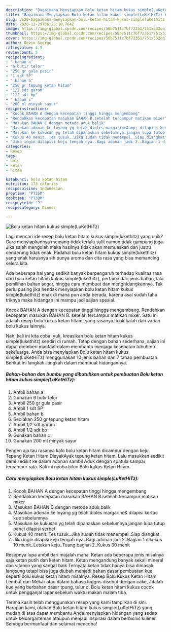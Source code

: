 ```yaml
---
description: "Bagaimana Menyiapkan Bolu ketan hitam kukus simple(LuKetHiTz) Anti Gagal"
title: "Bagaimana Menyiapkan Bolu ketan hitam kukus simple(LuKetHiTz) Anti Gagal"
slug: 2620-bagaimana-menyiapkan-bolu-ketan-hitam-kukus-simplelukethitz-anti-gagal
date: 2020-12-29T06:25:18.764Z
image: https://img-global.cpcdn.com/recipes/50b7511c7bf72351/751x532cq70/bolu-ketan-hitam-kukus-simplelukethitz-foto-resep-utama.jpg
thumbnail: https://img-global.cpcdn.com/recipes/50b7511c7bf72351/751x532cq70/bolu-ketan-hitam-kukus-simplelukethitz-foto-resep-utama.jpg
cover: https://img-global.cpcdn.com/recipes/50b7511c7bf72351/751x532cq70/bolu-ketan-hitam-kukus-simplelukethitz-foto-resep-utama.jpg
author: Kevin George
ratingvalue: 4.9
reviewcount: 5
recipeingredient:
- " bahan a"
- "6 butir telor"
- "250 gr gula pasir"
- "1 sdt SP"
- " bahan b"
- "250 gr tepung ketan hitam"
- "1/2 sdt garam"
- "1/2 sdt bp"
- " bahan c"
- "200 ml minyak sayur"
recipeinstructions:
- "Kocok BAHAN A dengan kecepatan tinggi hingga mengembang"
- "Rendahkan kecepatan masukan BAHAN B.setelah tercampur matikan mixer"
- "Masukan BAHAN C dengan metode aduk balik"
- "Masukan adonan ke loyang yg telah dioles margarine&amp; dilapisi kertas kue sebelumnya"
- "Masukan ke kukusan yg telah dipanaskan sebelumnya.jangan lupa tutup panci dilapisi serbet"
- "Kukus 40 menit..Tes tusuk..Jika sudah tidak menempel..Siap diangkat"
- "Jika ingin dilapisi keju tengah nya..Bagi adonan jadi 2..Bagian 1 dikukus 10 menit..Letakan keju..Tuang bagian 2..Kukus 30 menit"
categories:
- Resep
tags:
- bolu
- ketan
- hitam

katakunci: bolu ketan hitam 
nutrition: 173 calories
recipecuisine: Indonesian
preptime: "PT35M"
cooktime: "PT38M"
recipeyield: "2"
recipecategory: Dinner

---
```



![Bolu ketan hitam kukus simple(LuKetHiTz)](https://img-global.cpcdn.com/recipes/50b7511c7bf72351/751x532cq70/bolu-ketan-hitam-kukus-simplelukethitz-foto-resep-utama.jpg)

Lagi mencari ide resep bolu ketan hitam kukus simple(lukethitz) yang unik? Cara menyiapkannya memang tidak terlalu sulit namun tidak gampang juga. Jika salah mengolah maka hasilnya tidak akan memuaskan dan justru cenderung tidak enak. Padahal bolu ketan hitam kukus simple(lukethitz) yang enak harusnya sih punya aroma dan cita rasa yang bisa memancing selera kita.

Ada beberapa hal yang sedikit banyak berpengaruh terhadap kualitas rasa dari bolu ketan hitam kukus simple(lukethitz), pertama dari jenis bahan, lalu pemilihan bahan segar, hingga cara membuat dan menghidangkannya. Tak perlu pusing jika hendak menyiapkan bolu ketan hitam kukus simple(lukethitz) enak di mana pun anda berada, karena asal sudah tahu triknya maka hidangan ini mampu jadi sajian spesial.

Kocok BAHAN A dengan kecepatan tinggi hingga mengembang. Rendahkan kecepatan masukan BAHAN B. setelah tercampur matikan mixer. Satu ini adalah resep bolu kukus ketan hitam, yang rasanya tidak kalah dari varian bolu kukus lainnya.


Nah, kali ini kita coba, yuk, kreasikan bolu ketan hitam kukus simple(lukethitz) sendiri di rumah. Tetap dengan bahan sederhana, sajian ini dapat memberi manfaat dalam membantu menjaga kesehatan tubuhmu sekeluarga. Anda bisa menyiapkan Bolu ketan hitam kukus simple(LuKetHiTz) menggunakan 10 jenis bahan dan 7 tahap pembuatan. Berikut ini langkah-langkah dalam membuat hidangannya.

<!--inarticleads1-->

##### Bahan-bahan dan bumbu yang dibutuhkan untuk pembuatan Bolu ketan hitam kukus simple(LuKetHiTz):

1. Ambil  bahan a
1. Gunakan 6 butir telor
1. Ambil 250 gr gula pasir
1. Ambil 1 sdt SP
1. Ambil  bahan b
1. Sediakan 250 gr tepung ketan hitam
1. Ambil 1/2 sdt garam
1. Ambil 1/2 sdt bp
1. Gunakan  bahan c
1. Gunakan 200 ml minyak sayur


Pengen aja tau rasanya kalo bolu ketan hitam dicampur dengan keju. Tepung Ketan Hitam DiayakAyak tepung ketan hitam. Lalu masukkan sedikit demi sedikit ke dalam adonan sambil Aduk dengan spatula sampai tercampur rata. Kali ini nyoba bikin Bolu kukus Ketan Hitam. 

<!--inarticleads2-->

##### Cara menyiapkan Bolu ketan hitam kukus simple(LuKetHiTz):

1. Kocok BAHAN A dengan kecepatan tinggi hingga mengembang
1. Rendahkan kecepatan masukan BAHAN B.setelah tercampur matikan mixer
1. Masukan BAHAN C dengan metode aduk balik
1. Masukan adonan ke loyang yg telah dioles margarine&amp; dilapisi kertas kue sebelumnya
1. Masukan ke kukusan yg telah dipanaskan sebelumnya.jangan lupa tutup panci dilapisi serbet
1. Kukus 40 menit..Tes tusuk..Jika sudah tidak menempel..Siap diangkat
1. Jika ingin dilapisi keju tengah nya..Bagi adonan jadi 2..Bagian 1 dikukus 10 menit..Letakan keju..Tuang bagian 2..Kukus 30 menit


Resepnya lupa ambil dari majalah mana. Ketan ada beberapa jenis misalnya saja ketan putih dan ketan hitam. Ketan mengandung banyak sekali mineral dan vitamin yang sangat baik Ternyata ketan tidak hanya bisa dimasak langsung tetapi bisa juga diubah menjadi bahan dasar pembuatan kue seperti bolu kukus ketan hitam misalnya. Resep Bolu Kukus Ketan Hitam Lembut dan Mekar atau dalam bahasa Inggris disebut dengan cake, adalah kue yang berbahan dasar tpung, telur d. Bolu ketan hitam kukus cocok untuk pengganjal lapar sebelum waktu makan malam tiba. 

Terima kasih telah menggunakan resep yang kami tampilkan di sini. Harapan kami, olahan Bolu ketan hitam kukus simple(LuKetHiTz) yang mudah di atas dapat membantu Anda menyiapkan hidangan yang sedap untuk keluarga/teman ataupun menjadi inspirasi dalam berbisnis kuliner. Semoga bermanfaat dan selamat mencoba!
